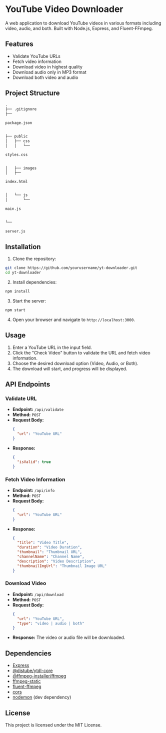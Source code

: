 

# YouTube Video Downloader

A web application to download YouTube videos in various formats including video, audio, and both. Built with Node.js, Express, and Fluent-FFmpeg.

## Features

- Validate YouTube URLs
- Fetch video information
- Download video in highest quality
- Download audio only in MP3 format
- Download both video and audio

## Project Structure

```markdown
.
├── .gitignore
├── 

package.json


├── public
│   ├── css
│   │   └── 

styles.css


│   ├── images
│   ├── 

index.html


│   └── js
│       └── 

main.js


└── 

server.js


```

## Installation

1. Clone the repository:

```sh
git clone https://github.com/yourusername/yt-downloader.git
cd yt-downloader
```

2. Install dependencies:

```sh
npm install
```

3. Start the server:

```sh
npm start
```

4. Open your browser and navigate to `http://localhost:3000`.

## Usage

1. Enter a YouTube URL in the input field.
2. Click the "Check Video" button to validate the URL and fetch video information.
3. Choose the desired download option (Video, Audio, or Both).
4. The download will start, and progress will be displayed.

## API Endpoints

### Validate URL

- **Endpoint:** `/api/validate`
- **Method:** `POST`
- **Request Body:**
  ```json
  {
    "url": "YouTube URL"
  }
  ```
- **Response:**
  ```json
  {
    "isValid": true
  }
  ```

### Fetch Video Information

- **Endpoint:** `/api/info`
- **Method:** `POST`
- **Request Body:**
  ```json
  {
    "url": "YouTube URL"
  }
  ```
- **Response:**
  ```json
  {
    "title": "Video Title",
    "duration": "Video Duration",
    "thumbnail": "Thumbnail URL",
    "channelName": "Channel Name",
    "description": "Video Description",
    "thumbnailImgUrl": "Thumbnail Image URL"
  }
  ```

### Download Video

- **Endpoint:** `/api/download`
- **Method:** `POST`
- **Request Body:**
  ```json
  {
    "url": "YouTube URL",
    "type": "video | audio | both"
  }
  ```
- **Response:** The video or audio file will be downloaded.

## Dependencies

- [Express](https://expressjs.com/)
- [@distube/ytdl-core](https://www.npmjs.com/package/@distube/ytdl-core)
- [@ffmpeg-installer/ffmpeg](https://www.npmjs.com/package/@ffmpeg-installer/ffmpeg)
- [ffmpeg-static](https://www.npmjs.com/package/ffmpeg-static)
- [fluent-ffmpeg](https://www.npmjs.com/package/fluent-ffmpeg)
- [cors](https://www.npmjs.com/package/cors)
- [nodemon](https://www.npmjs.com/package/nodemon) (dev dependency)

## License

This project is licensed under the MIT License.
```